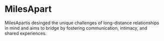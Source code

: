 # MilesApart
MilesApartis desinged  the unique challenges of long-distance relationships in mind and aims to bridge by  fostering communication, intimacy, and shared experiences.

